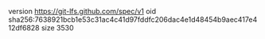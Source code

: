 version https://git-lfs.github.com/spec/v1
oid sha256:7638921bcb1e53c31ac4c41d97fddfc206dac4e1d48454b9aec417e412df6828
size 3530

